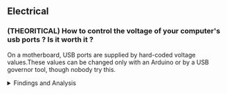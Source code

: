 ## Electrical

### (THEORITICAL) How to control the voltage of your computer's usb ports ? Is it worth it ?
On a motherboard, USB ports are supplied by hard-coded voltage values.These values can be changed only with an Arduino or by a USB governor tool, though nobody try this.

<details><summary>Findings and Analysis</summary>

- For control the voltage I have found two ways that are easy and low-cost:

  **Warning**: I am not responsible if you want to reproduce this !
  - Requirements:
    - A [multimeter](https://www.harborfreight.com/7-function-multimeter-98025.html) or a [USB charge doctor](https://www.ebay.com/itm/263297062667).
    - A [USB governor tool](https://www.ebay.com/itm/284183241245).
  - Steps:
    - Get the version of the USB port that you want to control and get its max voltage from [Wikipedia](https://en.wikipedia.org/wiki/USB).
    - Create a circuit that will help you to set the max voltage that you have to use with the USB governor tool.
    - Once your USB governor tool is at the right value do a circuit that supply your usb port.

- It depends on what you mean by "worth it", this can be useful if you are plug-in a LED and you do not want to spend power for nothing or even if you want to try to use this on mice and keyboards to see if there is any improvements in term of hertz variation, smoothness.
If you are not a beginner and you have 10 bucks this is worth it.

- Additional research to do : Check the ripple introduction by the PCB with an oscilloscope.

</details>
